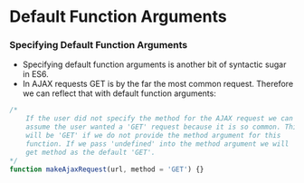 # Default Function Arguments

### Specifying Default Function Arguments

* Specifying default function arguments is another bit of syntactic sugar in ES6.
* In AJAX requests GET is by the far the most common request. Therefore we can reflect that with default function arguments:

```js
/*
    If the user did not specify the method for the AJAX request we can
    assume the user wanted a 'GET' request because it is so common. This
    will be 'GET' if we do not provide the method argument for this
    function. If we pass 'undefined' into the method argument we will
    get method as the default 'GET'.
*/
function makeAjaxRequest(url, method = 'GET') {}
```



